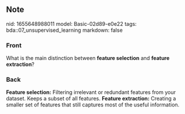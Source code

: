## Note
nid: 1655648988011
model: Basic-02d89-e0e22
tags: bda::07_unsupervised_learning
markdown: false

### Front
What is the main distinction between <b>feature selection</b> and
<b>feature extraction</b>?

### Back
<b>Feature selection:</b> Filtering irrelevant or redundant
features from your dataset. Keeps a subset of all features.
<b>Feature extraction:</b> Creating a smaller set of features that
still captures most of the useful information.
